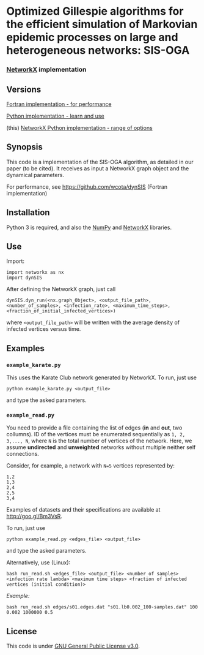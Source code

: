 # Optimized Gillespie algorithms for the efficient simulation of Markovian epidemic processes on large and heterogeneous networks: SIS-OGA

### [NetworkX](https://networkx.github.io/) implementation

## Versions

[Fortran implementation - for performance](https://github.com/wcota/dynSIS)

[Python implementation - learn and use](https://github.com/wcota/dynSIS-py)

(this) [NetworkX Python implementation - range of options](https://github.com/wcota/dynSIS-networkx)

## Synopsis

This code is a implementation of the SIS-OGA algorithm, as detailed in our paper (to be cited). It receives as input a NetworkX graph object and the dynamical parameters.

For performance, see https://github.com/wcota/dynSIS (Fortran implementation)

## Installation

Python 3 is required, and also the [NumPy](http://www.numpy.org/) and [NetworkX](https://networkx.github.io/) libraries.

## Use

Import:

```
import networkx as nx
import dynSIS
```
After defining the NetworkX graph, just call

```dynSIS.dyn_run(<nx.graph_Object>, <output_file_path>, <number_of_samples>, <infection_rate>, <maximum_time_steps>, <fraction_of_initial_infected_vertices>)```

where ``<output_file_path>`` will be written with the average density of infected vertices versus time.

## Examples

### ```example_karate.py```

This uses the Karate Club network generated by NetworkX. To run, just use

```python example_karate.py <output_file>```

and type the asked parameters.

### ```example_read.py```

You need to provide a file containing the list of edges (__in__ and __out__, two collumns). ID of the vertices must be enumerated sequentially as `1, 2, 3,..., N`, where `N` is the total number of vertices of the network. Here, we assume  __undirected__ and __unweighted__ networks without multiple neither self connections.

Consider, for example, a network with `N=5` vertices represented by:

```
1,2
1,3
2,4
2,5
3,4
```

Examples of datasets and their specifications are available at http://goo.gl/Bm3VsR.

To run, just use

```python example_read.py <edges_file> <output_file>```

and type the asked parameters.

Alternatively, use (Linux):

```bash run_read.sh <edges_file> <output_file> <number of samples> <infection rate lambda> <maximum time steps> <fraction of infected vertices (initial condition)>```

_Example:_

```bash run_read.sh edges/s01.edges.dat "s01.lb0.002_100-samples.dat" 100 0.002 1000000 0.5```

## License

This code is under [GNU General Public License v3.0](http://choosealicense.com/licenses/gpl-3.0/).
